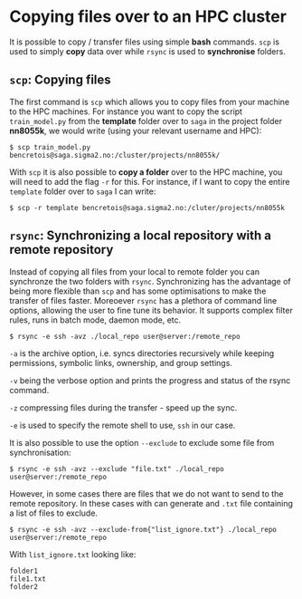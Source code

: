 # Copying files over to an HPC cluster

It is possible to copy / transfer files using simple **bash** commands. `scp` is used to simply **copy** data over while `rsync` is used to **synchronise** folders.

## `scp`: Copying files

The first command  is `scp` which allows you to copy files from your machine to the HPC machines. For instance you want to copy the script `train_model.py` from the **template** folder over to `saga` in the project folder **nn8055k**, we would write (using your relevant username and HPC):

```
$ scp train_model.py bencretois@saga.sigma2.no:/cluster/projects/nn8055k/
```

With `scp` it is also possible to **copy a folder** over to the HPC machine, you will need to add the flag `-r` for this. For instance, if I want to copy the entire `template` folder over to `saga` I can write:

```
$ scp -r template bencretois@saga.sigma2.no:/cluter/projects/nn8055k
```

## `rsync`: Synchronizing a local repository with a remote repository

Instead of copying all files from your local to remote folder you can synchronze the two folders with `rsync`. Synchronizing has the advantage of being more flexible than `scp` and has some optimisations to make the transfer of files faster. Moreoever `rsync` has a plethora of command line options, allowing the user to fine tune its behavior. It supports complex filter rules, runs in batch mode, daemon mode, etc. 

```
$ rsync -e ssh -avz ./local_repo user@server:/remote_repo
```

`-a` is the archive option, i.e. syncs directories recursively while keeping permissions, symbolic links, ownership, and group settings. 

`-v` being the verbose option and prints the progress and status of the rsync command.

`-z` compressing files during the transfer - speed up the sync.

`-e` is used to specify the remote shell to use, `ssh` in our case.

It is also possible to use the option `--exclude` to exclude some file from synchronisation:

```
$ rsync -e ssh -avz --exclude "file.txt" ./local_repo user@server:/remote_repo
```

However, in some cases there are files that we do not want to send to the remote repository. In these cases with can generate and `.txt` file containing a list of files to exclude.

```
$ rsync -e ssh -avz --exclude-from{"list_ignore.txt"} ./local_repo user@server:/remote_repo
```

With `list_ignore.txt` looking like:

```
folder1
file1.txt
folder2
```